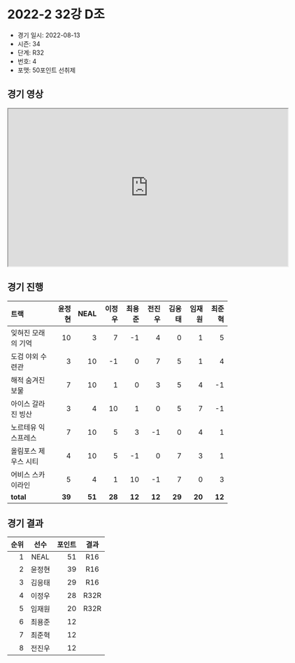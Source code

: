 # 2022-2 32강 D조

- 경기 일시: 2022-08-13
- 시즌: 34
- 단계: R32
- 번호: 4
- 포맷: 50포인트 선취제





## 경기 영상
<iframe width="640" height="360" allow="fullscreen;"
src="https://www.youtube.com/embed/CBoKgY9FnFM">
</iframe>

## 경기 진행

| 트랙 | 윤정현 | NEAL | 이정우 | 최용준 | 전진우 | 김응태 | 임재원 | 최준혁 |
|:---|---:|---:|---:|---:|---:|---:|---:|---:|
| 잊혀진 모래의 기억 | 10 | 3 | 7 | -1 | 4 | 0 | 1 | 5 |
| 도검 야외 수련관 | 3 | 10 | -1 | 0 | 7 | 5 | 1 | 4 |
| 해적 숨겨진 보물 | 7 | 10 | 1 | 0 | 3 | 5 | 4 | -1 |
| 아이스 갈라진 빙산 | 3 | 4 | 10 | 1 | 0 | 5 | 7 | -1 |
| 노르테유 익스프레스 | 7 | 10 | 5 | 3 | -1 | 0 | 4 | 1 |
| 올림포스 제우스 시티 | 4 | 10 | 5 | -1 | 0 | 7 | 3 | 1 |
| 어비스 스카이라인 | 5 | 4 | 1 | 10 | -1 | 7 | 0 | 3 |
| __total__ | __39__ | __51__ | __28__ | __12__ | __12__ | __29__ | __20__ | __12__ |




## 경기 결과

| 순위 | 선수 | 포인트 | 결과 |
|---:|:---:|---:|:---:|
| 1 | NEAL | 51 | R16 |
| 2 | 윤정현 | 39 | R16 |
| 3 | 김응태 | 29 | R16 |
| 4 | 이정우 | 28 | R32R |
| 5 | 임재원 | 20 | R32R |
| 6 | 최용준 | 12 |  |
| 7 | 최준혁 | 12 |  |
| 8 | 전진우 | 12 |  |

